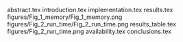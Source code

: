 abstract.tex
introduction.tex
implementation.tex
results.tex
figures/Fig_1_memory/Fig_1_memory.png
figures/Fig_2_run_time/Fig_2_run_time.png
results_table.tex
figures/Fig_2_run_time.png
availability.tex
conclusions.tex
  
  